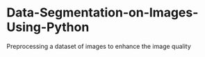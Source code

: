 # Data-Segmentation-on-Images-Using-Python
Preprocessing a dataset of images to enhance the image quality

